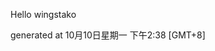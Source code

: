 <!--- 
The README.md is auto-generated. Do not edit.
--->

Hello wingstako

generated at 10月10日星期一 下午2:38 [GMT+8]